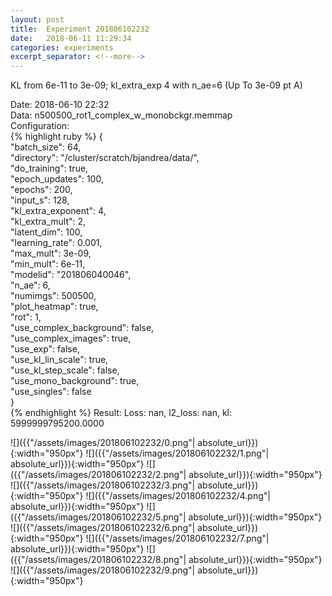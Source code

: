 ```yaml
---
layout: post
title:  Experiment 201806102232
date:   2018-06-11 11:29:34
categories: experiments
excerpt_separator: <!--more-->
---
```

KL from 6e-11 to 3e-09; kl_extra_exp 4 with n_ae=6 (Up To 3e-09 pt A)  

 <!--more-->
Date: 2018-06-10 22:32  
Data: n500500_rot1_complex_w_monobckgr.memmap  
Configuration:   
{% highlight ruby %}
{  
    "batch_size": 64,   
    "directory": "/cluster/scratch/bjandrea/data/",   
    "do_training": true,   
    "epoch_updates": 100,   
    "epochs": 200,   
    "input_s": 128,   
    "kl_extra_exponent": 4,   
    "kl_extra_mult": 2,   
    "latent_dim": 100,   
    "learning_rate": 0.001,   
    "max_mult": 3e-09,   
    "min_mult": 6e-11,   
    "modelid": "201806040046",   
    "n_ae": 6,   
    "numimgs": 500500,   
    "plot_heatmap": true,   
    "rot": 1,   
    "use_complex_background": false,   
    "use_complex_images": true,   
    "use_exp": false,   
    "use_kl_lin_scale": true,   
    "use_kl_step_scale": false,   
    "use_mono_background": true,   
    "use_singles": false  
}  
{% endhighlight %}
Result: Loss: nan, l2_loss: nan, kl: 5999999795200.0000  

![]({{"/assets/images/201806102232/0.png"| absolute_url}}){:width="950px"}
![]({{"/assets/images/201806102232/1.png"| absolute_url}}){:width="950px"}
![]({{"/assets/images/201806102232/2.png"| absolute_url}}){:width="950px"}
![]({{"/assets/images/201806102232/3.png"| absolute_url}}){:width="950px"}
![]({{"/assets/images/201806102232/4.png"| absolute_url}}){:width="950px"}
![]({{"/assets/images/201806102232/5.png"| absolute_url}}){:width="950px"}
![]({{"/assets/images/201806102232/6.png"| absolute_url}}){:width="950px"}
![]({{"/assets/images/201806102232/7.png"| absolute_url}}){:width="950px"}
![]({{"/assets/images/201806102232/8.png"| absolute_url}}){:width="950px"}
![]({{"/assets/images/201806102232/9.png"| absolute_url}}){:width="950px"}
